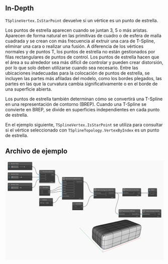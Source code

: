 ## In-Depth
`TSplineVertex.IsStarPoint` devuelve si un vértice es un punto de estrella.

Los puntos de estrella aparecen cuando se juntan 3, 5 o más aristas. Aparecen de forma natural en las primitivas de cuadro o de esfera de malla cuadrada y se crean con más frecuencia al extruir una cara de T-Spline, eliminar una cara o realizar una fusión. A diferencia de los vértices normales y de puntos T, los puntos de estrella no están gestionados por filas rectangulares de puntos de control. Los puntos de estrella hacen que el área a su alrededor sea más difícil de controlar y pueden crear distorsión, por lo que solo deben utilizarse cuando sea necesario. Entre las ubicaciones inadecuadas para la colocación de puntos de estrella, se incluyen las partes más afiladas del modelo, como los bordes plegados, las partes en las que la curvatura cambia significativamente o en el borde de una superficie abierta.

Los puntos de estrella también determinan cómo se convertirá una T-Spline en una representación de contorno (BREP). Cuando una T-Spline se convierte en BREP, se divide en superficies independientes en cada punto de estrella.

En el ejemplo siguiente, `TSplineVertex.IsStarPoint` se utiliza para consultar si el vértice seleccionado con `TSplineTopology.VertexByIndex` es un punto de estrella.


## Archivo de ejemplo

![Example](./Autodesk.DesignScript.Geometry.TSpline.TSplineVertex.IsStarPoint_img.jpg)
